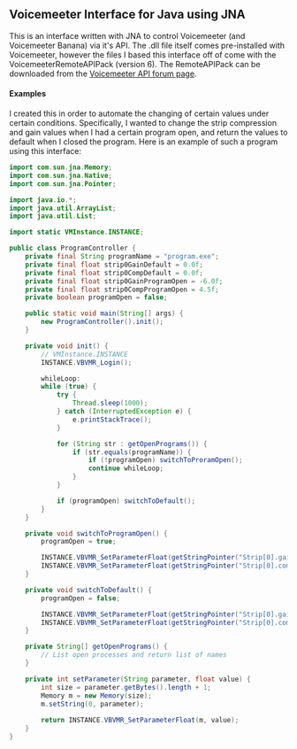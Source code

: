 ## Voicemeeter Interface for Java using JNA

This is an interface written with JNA to control Voicemeeter (and Voicemeeter 
Banana) via it's API. The .dll file itself comes pre-installed with Voicemeeter,
however the files I based this interface off of come with the 
VoicemeeterRemoteAPIPack (version 6). The RemoteAPIPack can be downloaded from the 
[Voicemeeter API forum page](https://forum.vb-audio.com/viewtopic.php?f=8&t=346&sid=74a4f83ebfdb023cb2bf544f7f80827d). 

#### Examples

I created this in order to automate the changing of certain values under certain 
conditions. Specifically, I wanted to change the strip compression and gain values
when I had a certain program open, and return the values to default when I closed the
program. Here is an example of such a program using this interface:

```java
import com.sun.jna.Memory;
import com.sun.jna.Native;
import com.sun.jna.Pointer;

import java.io.*;
import java.util.ArrayList;
import java.util.List;

import static VMInstance.INSTANCE;

public class ProgramController {
    private final String programName = "program.exe";
    private final float strip0GainDefault = 0.0f;
    private final float strip0CompDefault = 0.0f;
    private final float strip0GainProgramOpen = -6.0f;
    private final float strip0CompProgramOpen = 4.5f;
    private boolean programOpen = false;

    public static void main(String[] args) {
        new ProgramController().init();
    }

    private void init() {
        // VMInstance.INSTANCE
        INSTANCE.VBVMR_Login();

        whileLoop:
        while (true) {
            try {
                Thread.sleep(1000);
            } catch (InterruptedException e) {
                e.printStackTrace();
            }

            for (String str : getOpenPrograms()) {
                if (str.equals(programName)) {
                    if (!programOpen) switchToProramOpen();
                    continue whileLoop;
                }
            }

            if (programOpen) switchToDefault();
        }
    }

    private void switchToProgramOpen() {
        programOpen = true;

        INSTANCE.VBVMR_SetParameterFloat(getStringPointer("Strip[0].gain"), strip0GainProgramOpen);
        INSTANCE.VBVMR_SetParameterFloat(getStringPointer("Strip[0].comp"), strip0CompProgramOpen);
    }

    private void switchToDefault() {
        programOpen = false;

        INSTANCE.VBVMR_SetParameterFloat(getStringPointer("Strip[0].gain"), strip0GainDefault);
        INSTANCE.VBVMR_SetParameterFloat(getStringPointer("Strip[0].comp"), strip0CompDefault);
    }

    private String[] getOpenPrograms() {
        // List open processes and return list of names
    }

    private int setParameter(String parameter, float value) {
        int size = parameter.getBytes().length + 1;
        Memory m = new Memory(size);
        m.setString(0, parameter);
        
        return INSTANCE.VBVMR_SetParameterFloat(m, value);
    }
}
```
